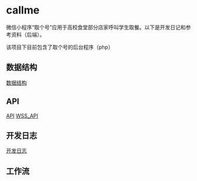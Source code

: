 # callme

微信小程序“取个号”应用于高校食堂部分店家呼叫学生取餐。以下是开发日记和参考资料（后端）。

该项目下目前包含了取个号的后台程序（php）

## 数据结构

[数据结构](https://github.com/ZhuBrocadeSoar/callme/blob/master/docs/database.md)

## API

[API](https://github.com/ZhuBrocadeSoar/callme/blob/master/docs/api.md)
[WSS\_API](https://github.com/ZhuBrocadeSoar/callme/blob/master/docs/wss_api.md)

## 开发日志

[开发日志](https://github.com/ZhuBrocadeSoar/callme/blob/master/docs/log.md)

## 工作流

### 
